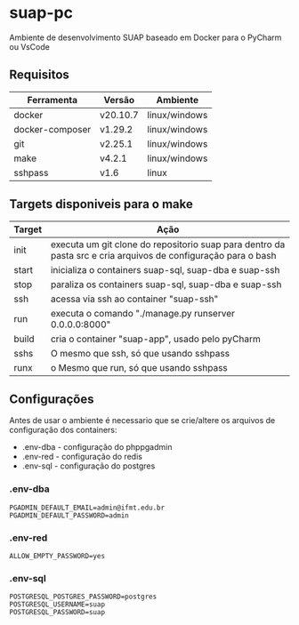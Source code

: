 # suap-pc

Ambiente de desenvolvimento SUAP baseado em Docker para o PyCharm ou VsCode

## Requisitos

| Ferramenta      | Versão    | Ambiente      |
|-----------------|-----------|---------------|
| docker          | v20.10.7  | linux/windows |
| docker-composer | v1.29.2   | linux/windows |
| git             | v2.25.1   | linux/windows |
| make            | v4.2.1    | linux/windows |
| sshpass         | v1.6      | linux         |

## Targets disponiveis para o make

| Target | Ação                                                   |
|--------|--------------------------------------------------------|
| init   | executa um git clone do repositorio suap para dentro da pasta src e cria arquivos de configuração para o bash |
| start  | inicializa o containers suap-sql, suap-dba e suap-ssh  |
| stop   | paraliza os containers suap-sql, suap-dba e suap-ssh   |
| ssh    | acessa via ssh ao container "suap-ssh"                 |
| run    | executa o comando "./manage.py runserver 0.0.0.0:8000" |
| build  | cria o container "suap-app", usado pelo pyCharm        |
| sshs   | O mesmo que ssh, só que usando sshpass                 |
| runx   | o Mesmo que run, só que usando sshpass                 |

## Configurações

Antes de usar o ambiente é necessario que se crie/altere os arquivos de configuração dos containers:

* .env-dba - configuração do phppgadmin
* .env-red - configuração do redis
* .env-sql - configuração do postgres

### .env-dba

```
PGADMIN_DEFAULT_EMAIL=admin@ifmt.edu.br
PGADMIN_DEFAULT_PASSWORD=admin
```

### .env-red

```
ALLOW_EMPTY_PASSWORD=yes
```

### .env-sql

```
POSTGRESQL_POSTGRES_PASSWORD=postgres
POSTGRESQL_USERNAME=suap
POSTGRESQL_PASSWORD=suap
```
